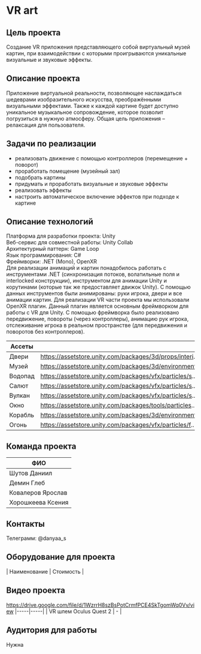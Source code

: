# VR art

## Цель проекта

Создание VR приложения представляющего собой виртуальный музей картин, при взаимодействии с которыми проигрываются уникальные визуальные и звуковые эффекты.

## Описание проекта

Приложение виртуальной реальности, позволяющее наслаждаться шедеврами изобразительного искусства, преображёнными визуальными эффектами. Также к каждой картине будет доступно уникальное музыкальное сопровождение, которое позволит погрузиться в нужную атмосферу. Общая цель приложения – релаксация для пользователя.

## Задачи по реализации

- реализовать движение с помощью контроллеров (перемещение + поворот)
- проработать помещение (музейный зал)
- подобрать картины
- придумать и проработать визуальные и звуковые эффекты
- реализовать эффекты
- настроить автоматическое включение эффектов при подходе к картине

## Описание технологий
Платформа для разработки проекта: Unity  
Веб-сервис для совместной работы: Unity Collab  
Архитектурный паттерн: Game Loop  
Язык программирования: C#  
Фреймворки: .NET (Mono), OpenXR  
Для реализации анимаций и картин понадобилось работать с инструментами .NET (синхронизация потоков, волатильные поля и interlocked конструкции), инструментом для анимации Unity и корутинами (которые так же предоставляет движок Unity). С помощью данных инструментов были анимированы: руки игрока, двери и все анимации картин.
Для реализации VR части проекта мы использовали OpenXR плагин. Данный плагин является основным фреймворком для работы с VR для Unity. С помощью фреймворка было реализовано передвижение, повороты (через контроллеры), анимацию рук игрока, отслеживание игрока в реальном пространстве (для передвижения и поворотов без контроллеров).


| Ассеты | |
|-----|-----|
| Двери | https://assetstore.unity.com/packages/3d/props/interi.. |
| Музей | https://assetstore.unity.com/packages/3d/environments.. |
| Водопад | https://assetstore.unity.com/packages/vfx/particles/s.. |
| Салют | https://assetstore.unity.com/packages/vfx/particles/s.. |
| Вулкан | https://assetstore.unity.com/packages/vfx/particles/s.. |
| Окно | https://assetstore.unity.com/packages/tools/particles.. |
| Корабль| https://assetstore.unity.com/packages/3d/environments.. |
| Огонь | https://assetstore.unity.com/packages/vfx/particles/f.. |


## Команда проекта

| ФИО |
|-----|
| Шутов Даниил |
| Демин Глеб |
| Ковалеров Ярослав |
| Хорошкеева Ксения |

## Контакты
Телеграмм: @danyaa_s

## Оборудование для проекта

| Наименование | Стоимость |

## Видео проекта
https://drive.google.com/file/d/1WzrrH8szBsPotCrmfPCE4SkTgomWq0Vv/view 
|-----|-----|
| VR шлем Oculus Quest 2 | - |

## Аудитория для работы

Нужна
